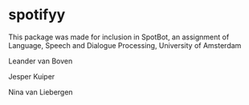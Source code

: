 # spotifyy
This package was made for inclusion in SpotBot, an assignment of Language, Speech and Dialogue Processing, University of Amsterdam

Leander van Boven

Jesper Kuiper

Nina van Liebergen
